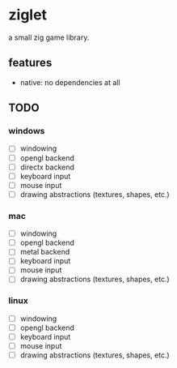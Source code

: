 # ziglet

a small zig game library.

## features
* native: no dependencies at all

## TODO
### windows
* [ ] windowing
* [ ] opengl backend
* [ ] directx backend
* [ ] keyboard input
* [ ] mouse input
* [ ] drawing abstractions (textures, shapes, etc.)
### mac
* [ ] windowing
* [ ] opengl backend
* [ ] metal backend
* [ ] keyboard input
* [ ] mouse input
* [ ] drawing abstractions (textures, shapes, etc.)
### linux
* [ ] windowing
* [ ] opengl backend
* [ ] keyboard input
* [ ] mouse input
* [ ] drawing abstractions (textures, shapes, etc.)
